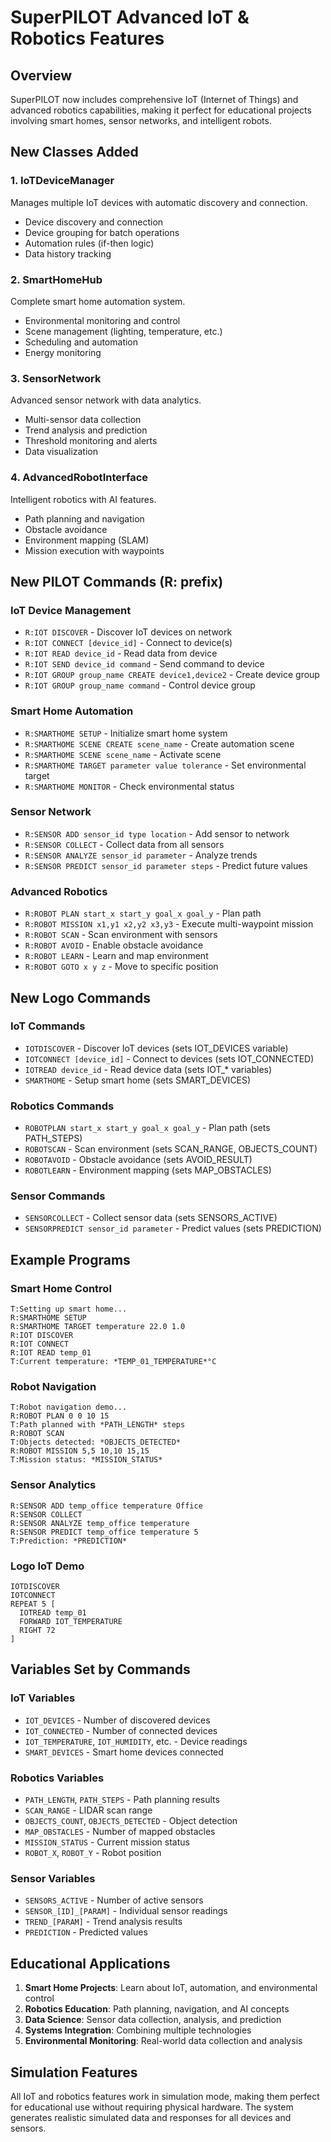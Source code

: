 # SuperPILOT Advanced IoT & Robotics Features

## Overview
SuperPILOT now includes comprehensive IoT (Internet of Things) and advanced robotics capabilities, making it perfect for educational projects involving smart homes, sensor networks, and intelligent robots.

## New Classes Added

### 1. IoTDeviceManager
Manages multiple IoT devices with automatic discovery and connection.
- Device discovery and connection
- Device grouping for batch operations
- Automation rules (if-then logic)
- Data history tracking

### 2. SmartHomeHub  
Complete smart home automation system.
- Environmental monitoring and control
- Scene management (lighting, temperature, etc.)
- Scheduling and automation
- Energy monitoring

### 3. SensorNetwork
Advanced sensor network with data analytics.
- Multi-sensor data collection
- Trend analysis and prediction
- Threshold monitoring and alerts
- Data visualization

### 4. AdvancedRobotInterface
Intelligent robotics with AI features.
- Path planning and navigation
- Obstacle avoidance
- Environment mapping (SLAM)
- Mission execution with waypoints

## New PILOT Commands (R: prefix)

### IoT Device Management
- `R:IOT DISCOVER` - Discover IoT devices on network
- `R:IOT CONNECT [device_id]` - Connect to device(s)
- `R:IOT READ device_id` - Read data from device
- `R:IOT SEND device_id command` - Send command to device
- `R:IOT GROUP group_name CREATE device1,device2` - Create device group
- `R:IOT GROUP group_name command` - Control device group

### Smart Home Automation
- `R:SMARTHOME SETUP` - Initialize smart home system
- `R:SMARTHOME SCENE CREATE scene_name` - Create automation scene
- `R:SMARTHOME SCENE scene_name` - Activate scene
- `R:SMARTHOME TARGET parameter value tolerance` - Set environmental target
- `R:SMARTHOME MONITOR` - Check environmental status

### Sensor Network
- `R:SENSOR ADD sensor_id type location` - Add sensor to network
- `R:SENSOR COLLECT` - Collect data from all sensors
- `R:SENSOR ANALYZE sensor_id parameter` - Analyze trends
- `R:SENSOR PREDICT sensor_id parameter steps` - Predict future values

### Advanced Robotics
- `R:ROBOT PLAN start_x start_y goal_x goal_y` - Plan path
- `R:ROBOT MISSION x1,y1 x2,y2 x3,y3` - Execute multi-waypoint mission
- `R:ROBOT SCAN` - Scan environment with sensors
- `R:ROBOT AVOID` - Enable obstacle avoidance
- `R:ROBOT LEARN` - Learn and map environment
- `R:ROBOT GOTO x y z` - Move to specific position

## New Logo Commands

### IoT Commands
- `IOTDISCOVER` - Discover IoT devices (sets IOT_DEVICES variable)
- `IOTCONNECT [device_id]` - Connect to devices (sets IOT_CONNECTED)
- `IOTREAD device_id` - Read device data (sets IOT_* variables)
- `SMARTHOME` - Setup smart home (sets SMART_DEVICES)

### Robotics Commands
- `ROBOTPLAN start_x start_y goal_x goal_y` - Plan path (sets PATH_STEPS)
- `ROBOTSCAN` - Scan environment (sets SCAN_RANGE, OBJECTS_COUNT)
- `ROBOTAVOID` - Obstacle avoidance (sets AVOID_RESULT)
- `ROBOTLEARN` - Environment mapping (sets MAP_OBSTACLES)

### Sensor Commands
- `SENSORCOLLECT` - Collect sensor data (sets SENSORS_ACTIVE)
- `SENSORPREDICT sensor_id parameter` - Predict values (sets PREDICTION)

## Example Programs

### Smart Home Control
```pilot
T:Setting up smart home...
R:SMARTHOME SETUP
R:SMARTHOME TARGET temperature 22.0 1.0
R:IOT DISCOVER
R:IOT CONNECT
R:IOT READ temp_01
T:Current temperature: *TEMP_01_TEMPERATURE*°C
```

### Robot Navigation
```pilot
T:Robot navigation demo...
R:ROBOT PLAN 0 0 10 15
T:Path planned with *PATH_LENGTH* steps
R:ROBOT SCAN
T:Objects detected: *OBJECTS_DETECTED*
R:ROBOT MISSION 5,5 10,10 15,15
T:Mission status: *MISSION_STATUS*
```

### Sensor Analytics
```pilot
R:SENSOR ADD temp_office temperature Office
R:SENSOR COLLECT
R:SENSOR ANALYZE temp_office temperature
R:SENSOR PREDICT temp_office temperature 5
T:Prediction: *PREDICTION*
```

### Logo IoT Demo
```logo
IOTDISCOVER
IOTCONNECT
REPEAT 5 [
  IOTREAD temp_01
  FORWARD IOT_TEMPERATURE
  RIGHT 72
]
```

## Variables Set by Commands

### IoT Variables
- `IOT_DEVICES` - Number of discovered devices
- `IOT_CONNECTED` - Number of connected devices
- `IOT_TEMPERATURE`, `IOT_HUMIDITY`, etc. - Device readings
- `SMART_DEVICES` - Smart home devices connected

### Robotics Variables
- `PATH_LENGTH`, `PATH_STEPS` - Path planning results
- `SCAN_RANGE` - LIDAR scan range
- `OBJECTS_COUNT`, `OBJECTS_DETECTED` - Object detection
- `MAP_OBSTACLES` - Number of mapped obstacles
- `MISSION_STATUS` - Current mission status
- `ROBOT_X`, `ROBOT_Y` - Robot position

### Sensor Variables
- `SENSORS_ACTIVE` - Number of active sensors
- `SENSOR_[ID]_[PARAM]` - Individual sensor readings
- `TREND_[PARAM]` - Trend analysis results
- `PREDICTION` - Predicted values

## Educational Applications

1. **Smart Home Projects**: Learn about IoT, automation, and environmental control
2. **Robotics Education**: Path planning, navigation, and AI concepts
3. **Data Science**: Sensor data collection, analysis, and prediction
4. **Systems Integration**: Combining multiple technologies
5. **Environmental Monitoring**: Real-world data collection and analysis

## Simulation Features

All IoT and robotics features work in simulation mode, making them perfect for educational use without requiring physical hardware. The system generates realistic simulated data and responses for all devices and sensors.